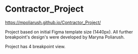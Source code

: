 # Contractor_Project
https://mpoliarush.github.io/Contractor_Project/

Project based on initial Figma template size (1440px).
All further breakpoint's design's were developed by Maryna Poliarush.

Project has 4 breakpoint view.
